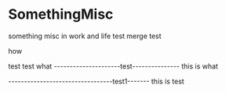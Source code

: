 # SomethingMisc
something misc in work and life
test
merge test

how

test
test
what
---------------------test---------------
this is what

---------------------------------test1-------
this is test